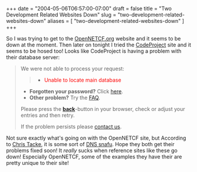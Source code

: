 +++
date = "2004-05-06T06:57:00-07:00"
draft = false
title = "Two Development Related Websites Down"
slug = "two-development-related-websites-down"
aliases = [
	"two-development-related-websites-down"
]
+++
<p>So I was trying to get to the <a href="http://www.opennetcf.org/" target="_blank">OpenNETCF.org</a> website and it seems to be down at the moment. Then later on tonight I tried the <a href="http://www.codeproject.com/" target="_blank">CodeProject</a> site and it seems to be hosed too! Looks like CodeProject is having a problem with their database server:</p><blockquote dir="ltr" style="MARGIN-RIGHT: 0px"><p>We were not able to process your request: <blockquote><ul><li><font color="red">Unable to locate main database</font></li></ul></blockquote><ul><li><b>Forgotten your password?</b> Click <a href="http://www.codeproject.com/script/profile/forgot.asp">here</a>. <li><b>Other problem?</b> Try the <a href="http://www.codeproject.com/script/profile/faq.asp">FAQ</a>. </li></ul><p>Please press the <a href="javascript:history.back()"><b>back</b></a>-button in your browser, check or adjust your entries and then retry.</p><p>If the problem persists please <a href="mailto:webmaster@codeproject.com">contact us</a>.<!-- Main Page Contents End --></p></blockquote><p>Not sure exactly what's going on with the OpenNETCF site, but According to <a href="http://blog.opennetcf.org/ctacke" target="_blank">Chris Tacke</a>, it is some sort of <a href="http://groups.google.com/groups?hl=en&amp;lr=&amp;ie=UTF-8&amp;oe=UTF-8&amp;safe=off&amp;threadm=OAAF4HuMEHA.140%40TK2MSFTNGP09.phx.gbl&amp;rnum=1&amp;prev=/groups%3Fhl%3Den%26lr%3D%26ie%3DUTF-8%26oe%3DUTF-8%26safe%3Doff%26scoring%3Dd%26q%3Dopennetcf.org%2Bsite%2Bgroup%253Amicrosoft.public.dotnet.framework.compactframework%26meta%3Dgroup%253Dmicrosoft.public.dotnet.framework.compactframework="" target="_blank">DNS snafu</a>. Hope they both get their problems fixed soon! It <em>really</em> sucks when reference sites like these go down! Especially OpenNETCF, some of the examples they have their are pretty unique to their site!</p>